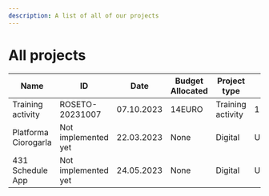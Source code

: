 ```yaml
---
description: A list of all of our projects
---
```


# All projects

<table data-view="cards"><thead><tr><th>Name</th><th>ID</th><th>Date</th><th>Budget Allocated</th><th>Project type</th><th>Duration</th><th data-hidden data-card-target data-type="content-ref"></th></tr></thead><tbody><tr><td>Training activity</td><td>ROSETO-20231007</td><td>07.10.2023</td><td>14EURO</td><td>Training activity</td><td>1 day</td><td><a href="https://roseto.space/projects/ROSETO-20231007">https://roseto.space/projects/ROSETO-20231007</a></td></tr><tr><td>Platforma Ciorogarla</td><td>Not implemented yet</td><td>22.03.2023</td><td>None</td><td>Digital</td><td>Undetermined</td><td><a href="https://ciorogarla.eu.org">https://ciorogarla.eu.org</a></td></tr><tr><td>431 Schedule App</td><td>Not implemented yet</td><td>24.05.2023</td><td>None</td><td>Digital</td><td>Undetermined</td><td><a href="https://431.ciorogarla.eu.org">https://431.ciorogarla.eu.org</a></td></tr></tbody></table>
